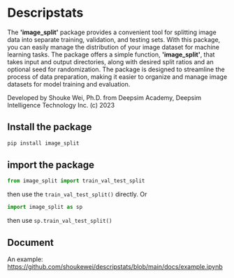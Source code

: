 # Descripstats

The **'image_split'** package provides a convenient tool for splitting image data into separate training, validation, and testing sets. With this package, you can easily manage the distribution of your image dataset for machine learning tasks. The package offers a simple function, **'image_split'**, that takes input and output directories, along with desired split ratios and an optional seed for randomization. The package is designed to streamline the process of data preparation, making it easier to organize and manage image datasets for model training and evaluation.

Developed by Shouke Wei, Ph.D. from Deepsim Academy, Deepsim Intelligence Technology Inc. (c) 2023

## Install the package
```python
pip install image_split
```

## import the package
```python
from image_split import train_val_test_split
```
then use the `train_val_test_split()` directly. Or 
```python
import image_split as sp
```
then use `sp.train_val_test_split()`

## Document
An example: https://github.com/shoukewei/descripstats/blob/main/docs/example.ipynb


